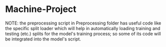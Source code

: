 # Machine-Project

NOTE: the preprocessing script in Preprocessing folder has useful code like the specific split loader which will help in automatically loading training and testing (etc.) splits for the model's training process; so some of its code will be integrated into the model's script.
